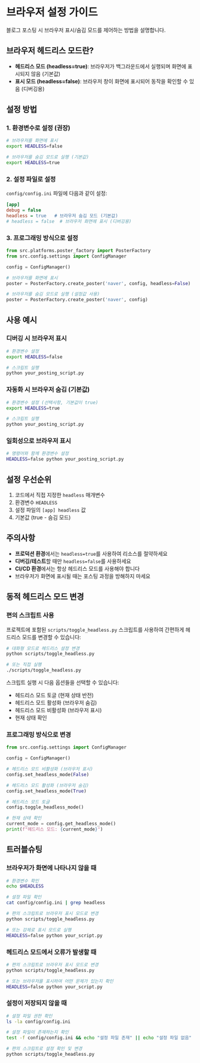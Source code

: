 # 브라우저 설정 가이드

블로그 포스팅 시 브라우저 표시/숨김 모드를 제어하는 방법을 설명합니다.

## 브라우저 헤드리스 모드란?

- **헤드리스 모드 (headless=true)**: 브라우저가 백그라운드에서 실행되며 화면에 표시되지 않음 (기본값)
- **표시 모드 (headless=false)**: 브라우저 창이 화면에 표시되어 동작을 확인할 수 있음 (디버깅용)

## 설정 방법

### 1. 환경변수로 설정 (권장)

```bash
# 브라우저를 화면에 표시
export HEADLESS=false

# 브라우저를 숨김 모드로 실행 (기본값)
export HEADLESS=true
```

### 2. 설정 파일로 설정

`config/config.ini` 파일에 다음과 같이 설정:

```ini
[app]
debug = false
headless = true   # 브라우저 숨김 모드 (기본값)
# headless = false  # 브라우저 화면에 표시 (디버깅용)
```

### 3. 프로그래밍 방식으로 설정

```python
from src.platforms.poster_factory import PosterFactory
from src.config.settings import ConfigManager

config = ConfigManager()

# 브라우저를 화면에 표시
poster = PosterFactory.create_poster('naver', config, headless=False)

# 브라우저를 숨김 모드로 실행 (설정값 사용)
poster = PosterFactory.create_poster('naver', config)
```

## 사용 예시

### 디버깅 시 브라우저 표시

```bash
# 환경변수 설정
export HEADLESS=false

# 스크립트 실행
python your_posting_script.py
```

### 자동화 시 브라우저 숨김 (기본값)

```bash
# 환경변수 설정 (선택사항, 기본값이 true)
export HEADLESS=true

# 스크립트 실행
python your_posting_script.py
```

### 일회성으로 브라우저 표시

```bash
# 명령어와 함께 환경변수 설정
HEADLESS=false python your_posting_script.py
```

## 설정 우선순위

1. 코드에서 직접 지정한 `headless` 매개변수
2. 환경변수 `HEADLESS`
3. 설정 파일의 `[app] headless` 값
4. 기본값 (true - 숨김 모드)

## 주의사항

- **프로덕션 환경**에서는 `headless=true`를 사용하여 리소스를 절약하세요
- **디버깅/테스트**할 때만 `headless=false`를 사용하세요
- **CI/CD 환경**에서는 항상 헤드리스 모드를 사용해야 합니다
- 브라우저가 화면에 표시될 때는 포스팅 과정을 방해하지 마세요

## 동적 헤드리스 모드 변경

### 편의 스크립트 사용

프로젝트에 포함된 `scripts/toggle_headless.py` 스크립트를 사용하여 간편하게 헤드리스 모드를 변경할 수 있습니다:

```bash
# 대화형 모드로 헤드리스 설정 변경
python scripts/toggle_headless.py

# 또는 직접 실행
./scripts/toggle_headless.py
```

스크립트 실행 시 다음 옵션들을 선택할 수 있습니다:
- 헤드리스 모드 토글 (현재 상태 반전)
- 헤드리스 모드 활성화 (브라우저 숨김)
- 헤드리스 모드 비활성화 (브라우저 표시)
- 현재 상태 확인

### 프로그래밍 방식으로 변경

```python
from src.config.settings import ConfigManager

config = ConfigManager()

# 헤드리스 모드 비활성화 (브라우저 표시)
config.set_headless_mode(False)

# 헤드리스 모드 활성화 (브라우저 숨김)
config.set_headless_mode(True)

# 헤드리스 모드 토글
config.toggle_headless_mode()

# 현재 상태 확인
current_mode = config.get_headless_mode()
print(f"헤드리스 모드: {current_mode}")
```

## 트러블슈팅

### 브라우저가 화면에 나타나지 않을 때

```bash
# 환경변수 확인
echo $HEADLESS

# 설정 파일 확인
cat config/config.ini | grep headless

# 편의 스크립트로 브라우저 표시 모드로 변경
python scripts/toggle_headless.py

# 또는 강제로 표시 모드로 실행
HEADLESS=false python your_script.py
```

### 헤드리스 모드에서 오류가 발생할 때

```bash
# 편의 스크립트로 브라우저 표시 모드로 변경
python scripts/toggle_headless.py

# 또는 브라우저를 표시하여 어떤 문제가 있는지 확인
HEADLESS=false python your_script.py
```

### 설정이 저장되지 않을 때

```bash
# 설정 파일 권한 확인
ls -la config/config.ini

# 설정 파일이 존재하는지 확인
test -f config/config.ini && echo "설정 파일 존재" || echo "설정 파일 없음"

# 편의 스크립트로 설정 확인 및 변경
python scripts/toggle_headless.py
```